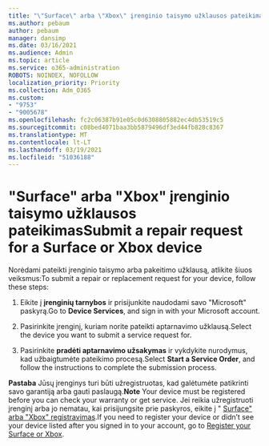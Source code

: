 ```yaml
---
title: "\"Surface\" arba \"Xbox\" įrenginio taisymo užklausos pateikimas"
ms.author: pebaum
author: pebaum
manager: dansimp
ms.date: 03/16/2021
ms.audience: Admin
ms.topic: article
ms.service: o365-administration
ROBOTS: NOINDEX, NOFOLLOW
localization_priority: Priority
ms.collection: Adm_O365
ms.custom:
- "9753"
- "9005678"
ms.openlocfilehash: fc2c06387b91e05c0d6308805882ec4db53519c5
ms.sourcegitcommit: c08bed4071baa3bb5879496df3ed44fb828c8367
ms.translationtype: MT
ms.contentlocale: lt-LT
ms.lasthandoff: 03/19/2021
ms.locfileid: "51036188"
---
```

# <a name="submit-a-repair-request-for-a-surface-or-xbox-device"></a><span data-ttu-id="c273c-102">"Surface" arba "Xbox" įrenginio taisymo užklausos pateikimas</span><span class="sxs-lookup"><span data-stu-id="c273c-102">Submit a repair request for a Surface or Xbox device</span></span>

<span data-ttu-id="c273c-103">Norėdami pateikti įrenginio taisymo arba pakeitimo užklausą, atlikite šiuos veiksmus:</span><span class="sxs-lookup"><span data-stu-id="c273c-103">To submit a repair or replacement request for your device, follow these steps:</span></span>

1. <span data-ttu-id="c273c-104">Eikite į **įrenginių tarnybos** ir prisijunkite naudodami savo "Microsoft" paskyrą.</span><span class="sxs-lookup"><span data-stu-id="c273c-104">Go to **Device Services**, and sign in with your Microsoft account.</span></span>

2. <span data-ttu-id="c273c-105">Pasirinkite įrenginį, kuriam norite pateikti aptarnavimo užklausą.</span><span class="sxs-lookup"><span data-stu-id="c273c-105">Select the device you want to submit a service request for.</span></span>

3. <span data-ttu-id="c273c-106">Pasirinkite **pradėti aptarnavimo užsakymas** ir vykdykite nurodymus, kad užbaigtumėte pateikimo procesą.</span><span class="sxs-lookup"><span data-stu-id="c273c-106">Select **Start a Service Order**, and follow the instructions to complete the submission process.</span></span>

<span data-ttu-id="c273c-107">**Pastaba** Jūsų įrenginys turi būti užregistruotas, kad galėtumėte patikrinti savo garantiją arba gauti paslaugą.</span><span class="sxs-lookup"><span data-stu-id="c273c-107">**Note** Your device must be registered before you can check your warranty or get service.</span></span> <span data-ttu-id="c273c-108">Jei reikia užregistruoti įrenginį arba jo nematau, kai prisijungsite prie paskyros, eikite į " [Surface" arba "Xbox" registravimas](https://support.microsoft.com/surface/register-your-surface-or-xbox-fd7d73f8-b0e6-c9fa-e83b-0b64652e2376).</span><span class="sxs-lookup"><span data-stu-id="c273c-108">If you need to register your device or didn’t see your device listed after you signed in to your account, go to [Register your Surface or Xbox](https://support.microsoft.com/surface/register-your-surface-or-xbox-fd7d73f8-b0e6-c9fa-e83b-0b64652e2376).</span></span>